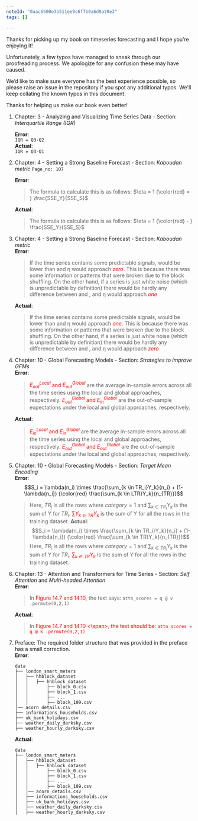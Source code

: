 ```yaml
---
noteId: "0aac6500e3b511ee9c6f7b0a6d9a20e2"
tags: []

---
```


Thanks for picking up my book on timeseries forecasting and I hope you’re enjoying it!

Unfortunately, a few typos have managed to sneak through our proofreading process. We apologize for any confusion these may have caused.

We’d like to make sure everyone has the best experience possible, so please raise an issue in the repository if you spot any additional typos. We'll keep collating the known typos in this document.

Thanks for helping us make our book even better!

1. Chapter: 3 - Analyzing and Visualizing Time Series Data - Section: _Interquartile Range (IQR)_   

    **Error**:     
    `IQR = Q3-Q2`    
    **Actual**:    
    `IQR = Q3-Q1`    

2. Chapter: 4 - Setting a Strong Baseline Forecast - Section: _Kaboudan metric_ `Page_no: 107`

   **Error**:
   > The formula to calculate this is as follows:
   $\eta = 1 {\color{red} = } \frac{SSE_Y}{SSE_S}$


   **Actual**:
   > The formula to calculate this is as follows:
   $\eta = 1 {\color{red} - } \frac{SSE_Y}{SSE_S}$
   
4. Chapter: 4 - Setting a Strong Baseline Forecast - Section: _Kaboudan metric_     
    **Error**:    
    >If the time series contains some predictable signals, would be lower than and η would approach <span style="color:red">*zero*</span>. This is because there was some information or patterns that were broken due to the  block shuffling. On the other hand, if a series is just white noise (which is unpredictable by definition) there would be hardly any difference between and , and η would approach <span style="color:red">*one*</span>   

    **Actual**:    
    >If the time series contains some predictable signals, would be lower than and η would approach <span style="color:red">*one*</span>. This is because there was some information or patterns that were broken due to the  block shuffling. On the other hand, if a series is just white noise (which is unpredictable by definition) there would be hardly any difference between and , and η would approach <span style="color:red">*zero*</span>

5. Chapter: 10 - Global Forecasting Models - Section: _Strategies to improve GFMs_    
    **Error**:
    > <span style="color:red">$E^{Local}_{out}$ and $E^{Global}_{out}$</span> are the average in-sample errors across all the time series using the local and global approaches, respectively. <span style="color:red">$E^{Global}_{out}$ and $E^{Global}_{in}$</span> are the out-of-sample expectations under the local and global approaches, respectively.

    **Actual**:
    > <span style="color:red">$E^{Local}_{in}$ and $E^{Global}_{in}$</span> are the average in-sample errors across all the time series using the local and global approaches, respectively. <span style="color:red">$E^{Global}_{out}$ and $E^{Global}_{out}$</span> are the out-of-sample expectations under the local and global approaches, respectively.

6. Chapter: 10 - Global Forecasting Models - Section: _Target Mean Encoding_    
    **Error**:    
    $$S_i = \lambda(n_i) \times \frac{\sum_{k \in TR_i}Y_k}{n_i} + (1-\lambda{n_i}) {\color{red} \frac{\sum_{k \in LTR}Y_k}{n_{TR}}}$$
    >Here, $TR_i$ is all the rows where $category = 1$ and $\sum_{k \in TR_i}Y_k$ is the sum of Y for $TR_i$. <span style="color:red">$\sum Y_{k \in TR}Y_k$</span> is the sum  of Y for all the rows in the training dataset.
    **Actual**:    
    $$S_i = \lambda(n_i) \times \frac{\sum_{k \in TR_i}Y_k}{n_i} + (1-\lambda{n_i}) {\color{red} \frac{\sum_{k \in TR}Y_k}{n_{TR}}}$$
    >Here, $TR_i$ is all the rows where $category = 1$ and $\sum_{k \in TR_i}Y_k$ is the sum of Y for $TR_i$. <span style="color:red">$\sum_{k \in TR}Y_k$</span> is the sum  of Y for all the rows in the training dataset.

7. Chapter: 13 - Attention and Transformers for Time Series - Section: _Self Attention_ and _Multi-headed Attention_    
    **Error**:    
    >In <span style="color:red">Figure 14.7 and 14.10</span>, the text says:
    `attn_scores = q @ v .permute(0,2,1)`    

    **Actual**:    
    >In <span style="color:red">Figure 14.7 and 14.10 <\span>, the text should be:
    `attn_scores = q @ k .permute(0,2,1)`

8. Preface: The required folder structure that was provided in the preface has a small correction.     
    **Error**:    
    ```
    data
    ├── london_smart_meters
    │   ├── hhblock_dataset
    │   │   ├── hhblock_dataset
    │   │       ├── block_0.csv
    │   │       ├── block_1.csv
    │   │       ├── ...
    │   │       ├── block_109.csv
    │── acorn_details.csv
    ├── informations_households.csv
    ├── uk_bank_holidays.csv
    ├── weather_daily_darksky.csv
    ├── weather_hourly_darksky.csv
    ```
    **Actual**: 
    ```
    data
    ├── london_smart_meters
    │   ├── hhblock_dataset
    │   │   ├── hhblock_dataset
    │   │       ├── block_0.csv
    │   │       ├── block_1.csv
    │   │       ├── ...
    │   │       ├── block_109.csv
    │   │── acorn_details.csv
    │   ├── informations_households.csv
    │   ├── uk_bank_holidays.csv
    │   ├── weather_daily_darksky.csv
    │   ├── weather_hourly_darksky.csv
    ```
